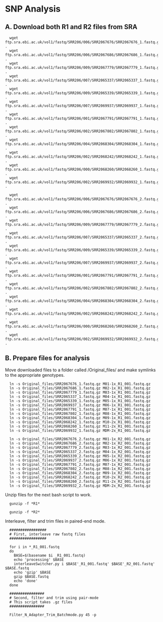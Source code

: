 # SNP Analysis


## A. Download both R1 and R2 files from SRA

      
      wget ftp.sra.ebi.ac.uk/vol1/fastq/SRR206/006/SRR2067676/SRR2067676_1.fastq.gz .
      wget ftp.sra.ebi.ac.uk/vol1/fastq/SRR206/006/SRR2067686/SRR2067686_1.fastq.gz .
      wget ftp.sra.ebi.ac.uk/vol1/fastq/SRR206/009/SRR2067779/SRR2067779_1.fastq.gz .
      wget ftp.sra.ebi.ac.uk/vol1/fastq/SRR206/007/SRR2065337/SRR2065337_1.fastq.gz .
      wget ftp.sra.ebi.ac.uk/vol1/fastq/SRR206/009/SRR2065339/SRR2065339_1.fastq.gz .
      wget ftp.sra.ebi.ac.uk/vol1/fastq/SRR206/007/SRR2069937/SRR2069937_1.fastq.gz .
      wget ftp.sra.ebi.ac.uk/vol1/fastq/SRR206/001/SRR2067791/SRR2067791_1.fastq.gz .
      wget ftp.sra.ebi.ac.uk/vol1/fastq/SRR206/002/SRR2067802/SRR2067802_1.fastq.gz .
      wget ftp.sra.ebi.ac.uk/vol1/fastq/SRR206/004/SRR2068304/SRR2068304_1.fastq.gz .
      wget ftp.sra.ebi.ac.uk/vol1/fastq/SRR206/002/SRR2068242/SRR2068242_1.fastq.gz .
      wget ftp.sra.ebi.ac.uk/vol1/fastq/SRR206/000/SRR2068260/SRR2068260_1.fastq.gz .
      wget ftp.sra.ebi.ac.uk/vol1/fastq/SRR206/002/SRR2069932/SRR2069932_1.fastq.gz .
      
      wget ftp.sra.ebi.ac.uk/vol1/fastq/SRR206/006/SRR2067676/SRR2067676_2.fastq.gz .
      wget ftp.sra.ebi.ac.uk/vol1/fastq/SRR206/006/SRR2067686/SRR2067686_2.fastq.gz .
      wget ftp.sra.ebi.ac.uk/vol1/fastq/SRR206/009/SRR2067779/SRR2067779_2.fastq.gz .
      wget ftp.sra.ebi.ac.uk/vol1/fastq/SRR206/007/SRR2065337/SRR2065337_2.fastq.gz .
      wget ftp.sra.ebi.ac.uk/vol1/fastq/SRR206/009/SRR2065339/SRR2065339_2.fastq.gz .
      wget ftp.sra.ebi.ac.uk/vol1/fastq/SRR206/007/SRR2069937/SRR2069937_2.fastq.gz .
      wget ftp.sra.ebi.ac.uk/vol1/fastq/SRR206/001/SRR2067791/SRR2067791_2.fastq.gz .
      wget ftp.sra.ebi.ac.uk/vol1/fastq/SRR206/002/SRR2067802/SRR2067802_2.fastq.gz .
      wget ftp.sra.ebi.ac.uk/vol1/fastq/SRR206/004/SRR2068304/SRR2068304_2.fastq.gz .
      wget ftp.sra.ebi.ac.uk/vol1/fastq/SRR206/002/SRR2068242/SRR2068242_2.fastq.gz .
      wget ftp.sra.ebi.ac.uk/vol1/fastq/SRR206/000/SRR2068260/SRR2068260_2.fastq.gz .
      wget ftp.sra.ebi.ac.uk/vol1/fastq/SRR206/002/SRR2069932/SRR2069932_2.fastq.gz .
      


## B. Prepare files for analysis

Move downloaded files to a folder called /Original_files/ and make symlinks to the appropriate genotypes.

      
      ln -s Original_files/SRR2067676_1.fastq.gz M01-1x_R1_001.fastq.gz
      ln -s Original_files/SRR2067686_1.fastq.gz M02-1x_R1_001.fastq.gz
      ln -s Original_files/SRR2067779_1.fastq.gz M03-1x_R1_001.fastq.gz
      ln -s Original_files/SRR2065337_1.fastq.gz M04-1x_R1_001.fastq.gz
      ln -s Original_files/SRR2065339_1.fastq.gz M05-1x_R1_001.fastq.gz
      ln -s Original_files/SRR2069937_1.fastq.gz M06-1x_R1_001.fastq.gz
      ln -s Original_files/SRR2067791_1.fastq.gz M07-1x_R1_001.fastq.gz
      ln -s Original_files/SRR2067802_1.fastq.gz M08-1x_R1_001.fastq.gz
      ln -s Original_files/SRR2068304_1.fastq.gz M09-1x_R1_001.fastq.gz
      ln -s Original_files/SRR2068242_1.fastq.gz M10-2x_R1_001.fastq.gz
      ln -s Original_files/SRR2068260_1.fastq.gz M11-2x_R1_001.fastq.gz
      ln -s Original_files/SRR2069932_1.fastq.gz MDM-2x_R1_001.fastq.gz
      
      ln -s Original_files/SRR2067676_2.fastq.gz M01-1x_R2_001.fastq.gz
      ln -s Original_files/SRR2067686_2.fastq.gz M02-1x_R2_001.fastq.gz
      ln -s Original_files/SRR2067779_2.fastq.gz M03-1x_R2_001.fastq.gz
      ln -s Original_files/SRR2065337_2.fastq.gz M04-1x_R2_001.fastq.gz
      ln -s Original_files/SRR2065339_2.fastq.gz M05-1x_R2_001.fastq.gz
      ln -s Original_files/SRR2069937_2.fastq.gz M06-1x_R2_001.fastq.gz
      ln -s Original_files/SRR2067791_2.fastq.gz M07-1x_R2_001.fastq.gz
      ln -s Original_files/SRR2067802_2.fastq.gz M08-1x_R2_001.fastq.gz
      ln -s Original_files/SRR2068304_2.fastq.gz M09-1x_R2_001.fastq.gz
      ln -s Original_files/SRR2068242_2.fastq.gz M10-2x_R2_001.fastq.gz
      ln -s Original_files/SRR2068260_2.fastq.gz M11-2x_R2_001.fastq.gz
      ln -s Original_files/SRR2069932_2.fastq.gz MDM-2x_R2_001.fastq.gz
      

Unzip files for the next bash script to work.

      
      gunzip -f *R1*
      
      gunzip -f *R2*
      

Interleave, filter and trim files in paired-end mode.

      
      #################
      # First, interleave raw fastq files
      #################
      
      for i in *_R1_001.fastq
      do
        BASE=$(basename $i _R1_001.fastq)
        echo 'processing' $BASE
        interleaveSwitcher.py i $BASE'_R1_001.fastq' $BASE'_R2_001.fastq' $BASE.fastq
        echo 'gzip' $BASE
        gzip $BASE.fastq
        echo 'done'
      done
      
      ################
      # Second, filter and trim using pair-mode 
      # This script takes .gz files
      ################
      
      Filter_N_Adapter_Trim_Batchmode.py 45 -p
      


